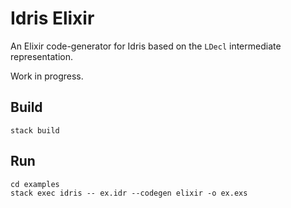 # Idris Elixir

An Elixir code-generator for Idris based on the `LDecl` intermediate representation.

Work in progress.


## Build

```
stack build
```

## Run

```
cd examples
stack exec idris -- ex.idr --codegen elixir -o ex.exs
```
